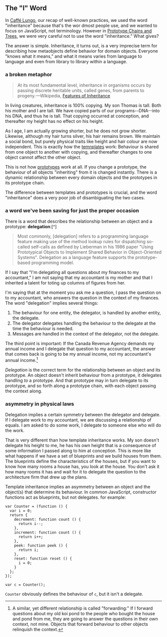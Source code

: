 ## The "I" Word

In [Caffé Lungo](#lungo), our recap of well-known practices, we used the word "inheritance" because that's the wor dmost people use, and we wanted to focus on JavaScript, not terminology. However in [Prototype Chains and Trees](#trees), we were very careful not to use the word "inheritance." What gives?

The answer is simple. Inheritance, it turns out, is a very imprecise term for describing how metaobjects define behavior for domain objects. Everyone "knows what it means," and what it means varies from language to language and even from library to library within a language.

### a broken metaphor

> At its most fundamental level, inheritance in organisms occurs by passing discrete heritable units, called genes, from parents to progeny.—Wikipedia, [Features of Inheritance](https://en.wikipedia.org/wiki/Genetics#Features_of_inheritance)

In living creatures, inheritance is 100% copying. My son Thomas is tall. Both his mother and I are tall. We have copied parts of our programs--DNA--into his DNA, and thus he is tall. That copying occurred at conception, and thereafter my height has no effect on his height.

As I age, I am actually growing shorter, but he does not grow shorter. Likewise, although my hair turns silver, his hair remains brown. We maintain a social bond, but purely physical traits like height and hair colour are now independent. This is exactly how the [temnplates](#templates) work: Behaviour is shared from one object to another with copying, and thereafter changes to one object cannot affect the other object.

This is not how [prototypes](#trees) work at all. If you change a prototype, the behaviour of all objects "inheriting" from it is changed instantly. There is a dynamic relationship between every domain objects and the prototypes in its prototype chain.

The difference between templates and prototypes is crucial, and the word "inheritance" does a very poor job of disambiguating the two cases.

### a word we've been saving for just the proper occasion

There is a word that describes the relationship between an object and a prototype: **delegation**:[^]

> Most commonly, \[delegation\] refers to a programming language feature making use of the method lookup rules for dispatching so-called self-calls as defined by Lieberman in his 1986 paper "Using Prototypical Objects to Implement Shared Behavior in Object-Oriented Systems". Delegation as a language feature supports the prototype-based programming model.

If I say that "I'm delegating all questions about my finances to my accountant," I am not saying that my accountant is my mother and that I inherited a talent for toting up columns of figures from her.

I'm saying that at the moment you ask me a question, I pass the question on to my accountant, who answers the question in the context of my finances. The word "delegation" implies several things:

1. The behaviour for one entity, the delegator, is handled by another entity, the delegate.
2. The delegator delegates handling the behaviour to the delegate at the time the behaviour is needed.
3. Messages are handled in the context of the delegator, not the delegate.

The third point is important: If the Canada Revenue Agency demands my annual income and I delegate that question to my accountant, the answer that comes back is going to be my annual income, not my accountant's annual income.[^forward]

[^forward]: A similar, yet different relationship is called "forwarding:" If I forward questions about my old koi pond to the people who bought the house and pond from me, they are going to answer the questions in their own context, not mine. Objects that forward behaviour to other objects relinquish the context.

*Delegation* is the correct term for the relationship between an object and its prototype. An object doesn't inherit behaviour from a prototype, it delegates handling *to* a prototype. And that prototype may in turn delegate to its prototype, and so forth along a prototype chain, with each object passing the context along.

### asymmetry in physical laws

Delegation implies a certain symmetry between the delegator and delegate. If I delegate work to my accountant, we are discussing a relationship of equals. I am asked to do some work, I delegate to someone else who will do the work.

That is very different than how template inheritance works. My son doesn't delegate his height to me, he has his own height that is a consequence of some information I passed along to him at conception. This is more like what happens if we have a set of blueprints and we build houses from them. The blueprints define the characteristics of the houses, but if you want to know how many rooms a house has, you look at the house. You don't ask it how many rooms it has and wait for it to delegate the question to the architecture firm that drew up the plans.

Template inheritance implies an asymmetry between an object and the object(s) that determine its behaviour. In common JavaScript, constructor functions act as blueprints, but not delegates. for example:

    var Counter = (function () {
      var i = 0;
      return {
        decrement: function count () {
          return i--;
        },
        increment: function count () {
          return i++;
        },
        peek: function peek () {
          return i;
        },
        reset: function reset () {
          i = 0;
        }
      };
    });

    var c = Counter();

`Counter` obviously defines the behaviour of `c`, but it isn't a delegate.